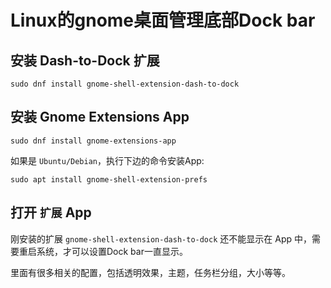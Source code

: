 # Linux的gnome桌面管理底部Dock bar

## 安装 Dash-to-Dock 扩展

```shell
sudo dnf install gnome-shell-extension-dash-to-dock
```

## 安装 Gnome Extensions App

```shell
sudo dnf install gnome-extensions-app
```

如果是 `Ubuntu/Debian`，执行下边的命令安装App:

```shell
sudo apt install gnome-shell-extension-prefs
```

## 打开 `扩展` App

刚安装的扩展 `gnome-shell-extension-dash-to-dock` 还不能显示在 App 中，需要重启系统，才可以设置Dock bar一直显示。

里面有很多相关的配置，包括透明效果，主题，任务栏分组，大小等等。
